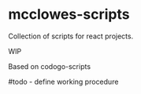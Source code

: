 # mcclowes-scripts

Collection of scripts for react projects.

WIP

Based on codogo-scripts

#todo - define working procedure



